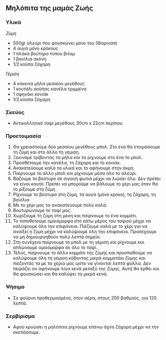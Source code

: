 ## Μηλόπιτα της μαμάς Ζωής

### Υλικά

_Ζύμη_

* 500gr αλεύρι που φουσκώνει μόνο του (Φαριναπ)
* 4 αυγά μόνο κρόκους
* 1 πλάκα βούτηρο τύπου βιταμ
* 1 βανίλια σκόνη
* 1/2 κούπα ζάχαρη

_Γέμιση_

* 4 κόκκινα μήλα μεσαίου μεγέθους
* 1 κουτάλι σούπας κανέλα τριμμένη
* 1 σφηνάκι κονιάκ
* 1/2 κούπα ζάχαρη

### Σκεύος

* Αντικολλητικό ταψί μεγέθους 30cm x 22cm περίπου.

### Προετοιμασία

1. Θα χρειαστούμε δύο μεσαίου μεγέθους μπολ. Στο ένα θα ετοιμάσουμε τη ζύμη και στο άλλο τη γέμιση.
1. Ξεκινάμε τρίβοντας τα μήλα και τα ρίχνουμε στο ένα το μπολ.
1. Προσθέτουμε την κανέλα, τη ζάχαρη και το κονιάκ.
1. Ανακατεύουμε καλά τα υλικά και το αφήνουμε στην άκρη.
1. Παίρνουμε το άλλο μπολ και ρίχνουμε μέσα όλο το αλεύρι.
1. Βάζουμε το βούτυρο σε σιγανή φωτιά μέχρι να λιώσει όλο. Δεν πρέπει να είναι καυτό. Πρέπει να μπορούμε να βάλουμε το χέρι μας όταν θα το ρίξουμε στη ζύμη.
1. Ρίχνουμε το βούτυρο στη ζύμη, τα αυγά (μόνο κρόκο), τη ζάχαρη, τη βανίλια 
1. Με το χέρι μας τα ανακατεύουμε πολύ καλά.
1. Βουτυρώνουμε το ταψί μας.
1. Χωρίζουμε τη ζύμη στη μέση και παίρνουμε το ένα κομμάτι.
1. Το τοποθετούμε ομοιόμορφα στο κάτω μέρος του ταψιού μέχρι να καλύψουμε όλη την επιφάνεια. Πιέζουμε καλά με το χέρι για να ανοίξει η ζύμη μέχρι να καλύψουμε όλη την επιφάνεια. Προσέχουμε να μη δημιουργηθούν πολύ λεπτά σημεία.
1. Στη συνέχεια παίρνουμε το μπολ με τη γέμιση και ρίχνουμε και απλώνουμε ομοιόμορφα σε όλο το ταψί.
1. Τέλος, παίρνουμε το άλλο κομμάτι της ζύμης και προσπαθούμε να καλύψουμε όλη τη γέμιση κόβοντας μικρά κομματάκι ζύμης και πιέζοντάς τα με τα χέρια μας ώστε να γίνονται λεπτά φύλλα. Δεν πειράζει αν αφήνουμε λίγα κενά μεταξύ της ζύμης. Αυτή θα έρθει και θα φουσκώσει και θα καλύψει τα μικρά κενά.

### Ψήσιμο

* Σε φούρνο προθερμασμένο, στον αέρα, στους 200 βαθμούς, για 120 λεπτά.

### Σερβίρισμα

* Αφού κρυώσει η μηλόπιτα ρίχνουμε επάνω άχνη ζάχαρη μέχρι να την σκεπάσουμε.
